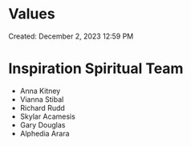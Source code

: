 # Values

Created: December 2, 2023 12:59 PM

# Inspiration Spiritual Team

- Anna Kitney
- Vianna Stibal
- Richard Rudd
- Skylar Acamesis
- Gary Douglas
- Alphedia Arara